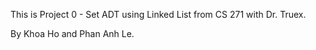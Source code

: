 This is Project 0 - Set ADT using Linked List from CS 271 with Dr. Truex.

By Khoa Ho and Phan Anh Le.